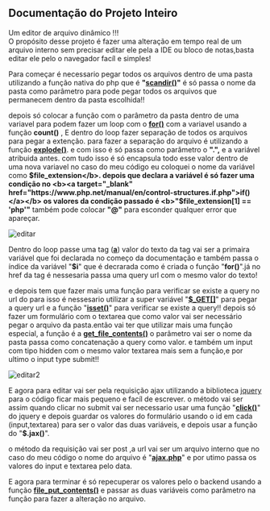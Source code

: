 <h2>Documentação do Projeto Inteiro</h2>
Um editor de arquivo dinâmico !!!<br/>
O propósito desse projeto é fazer uma alteração em tempo real de um arquivo interno sem precisar editar ele pela
a IDE ou bloco de notas,basta editar ele pelo o navegador facíl e simples!

Para começar é necessario pegar todos os arquivos dentro de uma pasta utilizando a função nativa do php que é 
<b>"<a target="_blank" href="https://www.php.net/manual/en/function.scandir.php">scandir()</a>"</b> é só passa o nome da pasta como parâmetro para pode pegar todos os arquivos que permanecem
dentro da pasta escolhida!!

depois só colocar a função com o parâmetro da pasta dentro de uma variavel para podem fazer um loop com o <b><a target="_blank" href="https://www.php.net/manual/en/control-structures.for.php">for()</a></b>
com a variavel usando a função <b><a target="_blank" hre="https://www.php.net/manual/en/function.count.php">count()</a></b> , E dentro do loop fazer separação de todos os arquivos para pegar a extenção.
para fazer a separação do arquivo é utilizando a função <b><a target="_blank" href="https://www.php.net/manual/en/function.explode.php">explode()</a></b>.
e com isso é só passa como parâmetro o <b>".",</b> e a variável atribuida antes. com tudo isso é só encapsula todo esse valor dentro de 
uma nova variavel no caso do meu código eu coloquei o nome da variável como <b>$file_extension</b>.
depois que declara a variável é só fazer uma condição no <b><a target="_blank" href="https://www.php.net/manual/en/control-structures.if.php">if()</a></b> os valores da condição passado é <b>"$file_extension[1] == 'php'"</b> também pode
colocar <b>"@"</b> para esconder qualquer error que apareçar.

![editar](https://user-images.githubusercontent.com/89558456/167020868-bb361c87-ef8b-4b2a-8cfc-4bfdae6e1f51.png)

Dentro do loop passe uma tag (<b><a target="_blank" href="https://www.w3schools.com/tags/tag_a.asp" >a</a></b>) valor do texto da tag vai ser a primaira variável que foi declarada no começo da documentação e também passa 
o índice da variável "<b>$i</b>" que é decrarada como é criada o função "<b>for()</b>".já no href da tag é nessesaria passa uma query url com o mesmo
valor do texto!

e depois tem que fazer mais uma função para verificar se existe a query no url do para isso é nessesario utilizar a super variável "<b><a target="_blank" href="https://www.php.net/manual/en/reserved.variables.get.php">$_GET[]</a></b>" para pegar a query
url e a função "<b><a target="_blank" href="https://www.php.net/manual/en/function.isset.php">isset()</a></b>" para verificar se existe a query!!
depois só fazer um formulário com o textarea que como valor vai ser necessário pegar o arquivo da pasta.então vai ter que utilizar mais uma função especial,
a função é a <b><a target="_blank" href="https://www.php.net/manual/en/function.file-get-contents.php">get_file_contents()</a></b> o parâmetro vai ser o nome da pasta passa como concatenação a query como valor.
e também um input com tipo hidden com o mesmo valor textarea mais sem a função,e por ultimo o input type submit!!

![editar2](https://user-images.githubusercontent.com/89558456/167025096-1bcab6e7-5d6e-4c65-a6fb-1f00978fd666.png)

E agora para editar vai ser pela requisição ajax utilizando a biblioteca <a target="_blank" href="https://jquery.com/">jquery</a> para o código ficar mais pequeno e facíl de escrever.
o método vai ser assim quando clicar no submit vai ser necessario usar uma função "<b><a target="_blank" href="https://api.jquery.com/click/">click()</a></b>" do jquery e depois guardar os valores do formulário
usando o id em cada (input,textarea) para ser o valor das duas variáveis, e depois usar a função do "<b>$.jax()</b>".

o método da requisição vai ser post ,a url vai ser um arquivo interno que no caso do meu código o nome do arquivo é "<b><a target="_blank" href="https://github.com/Gabs1405dragon/Editor_de_arquivo/blob/main/ajax.php">ajax.php</b></a>" e por utimo passa os valores do 
input e textarea pelo data. 

E agora para terminar é só repecuperar os valores pelo o backend usando a função  <b><a target="_blank" href="https://www.php.net/manual/en/function.file-put-contents.php">file_put_contents()</a></b> 
e passar as duas variáveis como parâmetro na função para fazer a alteração no arquivo.





